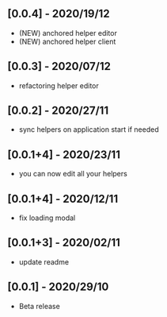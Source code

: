 ## [0.0.4] - 2020/19/12
- (NEW) anchored helper editor
- (NEW) anchored helper client

## [0.0.3] - 2020/07/12
- refactoring helper editor

## [0.0.2] - 2020/27/11
- sync helpers on application start if needed

## [0.0.1+4] - 2020/23/11
- you can now edit all your helpers

## [0.0.1+4] - 2020/12/11
- fix loading modal

## [0.0.1+3] - 2020/02/11
- update readme

## [0.0.1] - 2020/29/10
- Beta release